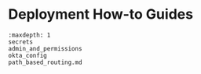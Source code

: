 # Deployment How-to Guides

```{toctree}
:maxdepth: 1
secrets
admin_and_permissions
okta_config
path_based_routing.md
```
